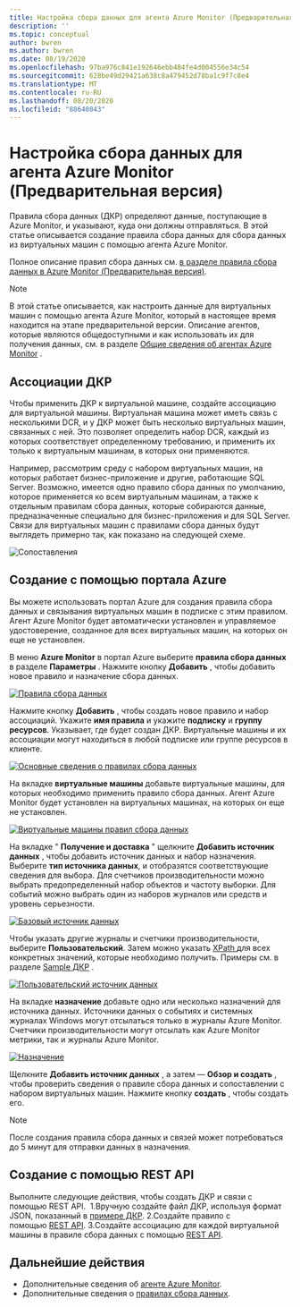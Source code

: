 ```yaml
---
title: Настройка сбора данных для агента Azure Monitor (Предварительная версия)
description: ''
ms.topic: conceptual
author: bwren
ms.author: bwren
ms.date: 08/19/2020
ms.openlocfilehash: 97ba976c841e192646ebb484fe4d004556e34c54
ms.sourcegitcommit: 628be49d29421a638c8a479452d78ba1c9f7c8e4
ms.translationtype: MT
ms.contentlocale: ru-RU
ms.lasthandoff: 08/20/2020
ms.locfileid: "88640843"
---
```

# <a name="configure-data-collection-for-the-azure-monitor-agent-preview"></a>Настройка сбора данных для агента Azure Monitor (Предварительная версия)
Правила сбора данных (ДКР) определяют данные, поступающие в Azure Monitor, и указывают, куда они должны отправляться. В этой статье описывается создание правила сбора данных для сбора данных из виртуальных машин с помощью агента Azure Monitor.

Полное описание правил сбора данных см. [в разделе правила сбора данных в Azure Monitor (Предварительная версия)](data-collection-rule-overview.md).

> [!NOTE]
> В этой статье описывается, как настроить данные для виртуальных машин с помощью агента Azure Monitor, который в настоящее время находится на этапе предварительной версии. Описание агентов, которые являются общедоступными и как использовать их для получения данных, см. в разделе [Общие сведения об агентах Azure Monitor](agents-overview.md) .


## <a name="dcr-associations"></a>Ассоциации ДКР
Чтобы применить ДКР к виртуальной машине, создайте ассоциацию для виртуальной машины. Виртуальная машина может иметь связь с несколькими DCR, и у ДКР может быть несколько виртуальных машин, связанных с ней. Это позволяет определить набор DCR, каждый из которых соответствует определенному требованию, и применить их только к виртуальным машинам, в которых они применяются. 

Например, рассмотрим среду с набором виртуальных машин, на которых работает бизнес-приложение и другие, работающие SQL Server. Возможно, имеется одно правило сбора данных по умолчанию, которое применяется ко всем виртуальным машинам, а также к отдельным правилам сбора данных, которые собираются данные, предназначенные специально для бизнес-приложения и для SQL Server. Связи для виртуальных машин с правилами сбора данных будут выглядеть примерно так, как показано на следующей схеме.

![Сопоставления](media/data-collection-rule-azure-monitor-agent/associations.png)

## <a name="create-using-the-azure-portal"></a>Создание с помощью портала Azure
Вы можете использовать портал Azure для создания правила сбора данных и связывания виртуальных машин в подписке с этим правилом. Агент Azure Monitor будет автоматически установлен и управляемое удостоверение, созданное для всех виртуальных машин, на которых он еще не установлен.

В меню **Azure Monitor** в портал Azure выберите **правила сбора данных** в разделе **Параметры** . Нажмите кнопку **Добавить** , чтобы добавить новое правило и назначение сбора данных.

[![Правила сбора данных](media/azure-monitor-agent/data-collection-rules.png)](media/azure-monitor-agent/data-collection-rules.png#lightbox)

Нажмите кнопку **Добавить** , чтобы создать новое правило и набор ассоциаций. Укажите **имя правила** и укажите **подписку** и **группу ресурсов**. Указывает, где будет создан ДКР. Виртуальные машины и их ассоциации могут находиться в любой подписке или группе ресурсов в клиенте.

[![Основные сведения о правилах сбора данных](media/azure-monitor-agent/data-collection-rule-basics.png)](media/azure-monitor-agent/data-collection-rule-basics.png#lightbox)

На вкладке **виртуальные машины** добавьте виртуальные машины, для которых необходимо применить правило сбора данных. Агент Azure Monitor будет установлен на виртуальных машинах, на которых он еще не установлен.

[![Виртуальные машины правил сбора данных](media/azure-monitor-agent/data-collection-rule-virtual-machines.png)](media/azure-monitor-agent/data-collection-rule-virtual-machines.png#lightbox)

На вкладке " **Получение и доставка** " щелкните **Добавить источник данных** , чтобы добавить источник данных и набор назначения. Выберите **тип источника данных**, и отобразятся соответствующие сведения для выбора. Для счетчиков производительности можно выбрать предопределенный набор объектов и частоту выборки. Для событий можно выбрать один из наборов журналов или средств и уровень серьезности. 

[![Базовый источник данных](media/azure-monitor-agent/data-collection-rule-data-source-basic.png)](media/azure-monitor-agent/data-collection-rule-data-source-basic.png#lightbox)


Чтобы указать другие журналы и счетчики производительности, выберите **Пользовательский**. Затем можно указать [XPath ](https://www.w3schools.com/xml/xpath_syntax.asp) для всех конкретных значений, которые необходимо получить. Примеры см. в разделе [Sample ДКР](data-collection-rule-overview.md#sample-data-collection-rule) .

[![Пользовательский источник данных](media/azure-monitor-agent/data-collection-rule-data-source-custom.png)](media/azure-monitor-agent/data-collection-rule-data-source-custom.png#lightbox)

На вкладке **назначение** добавьте одно или несколько назначений для источника данных. Источники данных о событиях и системных журналах Windows могут отсылаться только в журналы Azure Monitor. Счетчики производительности могут отсылать как Azure Monitor метрики, так и журналы Azure Monitor.

[![Назначение](media/azure-monitor-agent/data-collection-rule-destination.png)](media/azure-monitor-agent/data-collection-rule-destination.png#lightbox)

Щелкните **Добавить источник данных** , а затем — **Обзор и создать** , чтобы проверить сведения о правиле сбора данных и сопоставлении с набором виртуальных машин. Нажмите кнопку **создать** , чтобы создать его.

> [!NOTE]
> После создания правила сбора данных и связей может потребоваться до 5 минут для отправки данных в назначения.

## <a name="createusingrestapi"></a>Создание с помощью REST API
Выполните следующие действия, чтобы создать ДКР и связи с помощью REST API. 
1.Вручную создайте файл ДКР, используя формат JSON, показанный в [примере ДКР](data-collection-rule-overview.md#sample-data-collection-rule).
2.Создайте правило с помощью [REST API](https://docs.microsoft.com/rest/api/monitor/datacollectionrules/create#examples).
3.Создайте ассоциацию для каждой виртуальной машины в правиле сбора данных с помощью [REST API](https://docs.microsoft.com/rest/api/monitor/datacollectionruleassociations/create#examples).

## <a name="next-steps"></a>Дальнейшие действия

- Дополнительные сведения об [агенте Azure Monitor](azure-monitor-agent-overview.md).
- Дополнительные сведения о [правилах сбора данных](data-collection-rule-overview.md).
